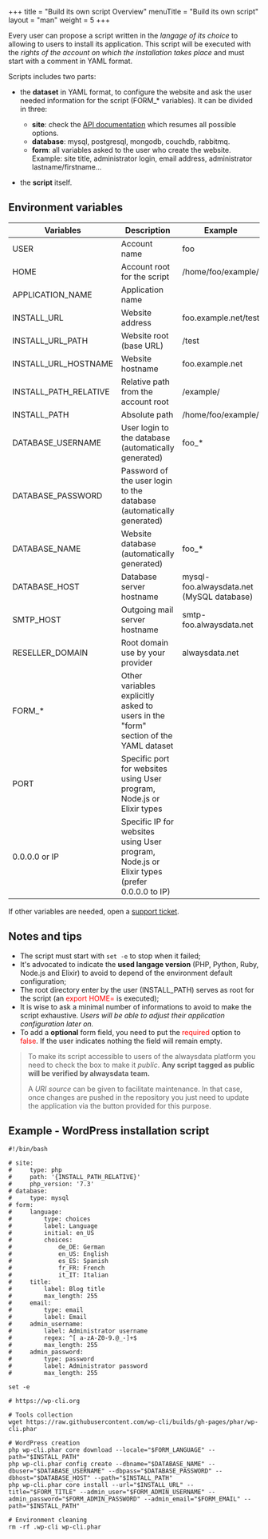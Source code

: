 +++
title = "Build its own script Overview"
menuTitle = "Build its own script"
layout = "man"
weight = 5
+++

Every user can propose a script written in the *langage of its choice* to allowing to users to install its application. This script will be executed with the *rights of the account on which the installation takes place* and must start with a comment in YAML format.

Scripts includes two parts:

* the **dataset** in YAML format, to configure the website and ask the user needed information for the script (FORM_* variables). It can be divided in three:
    * **site**: check the [API documentation]("API") which resumes all possible options.
    * **database**: mysql, postgresql, mongodb, couchdb, rabbitmq.
    * **form**: all variables asked to the user who create the website. Example: site title, administrator login, email address, administrator lastname/firstname...

* the **script** itself.

## Environment variables


|Variables|Description|Example|
|----|----|----|
|USER|Account name|foo|
|HOME|Account root for the script|/home/foo/example/|
|APPLICATION_NAME|Application name||
|INSTALL\_URL|Website address|foo.example.net/test|
|INSTALL\_URL\_PATH|Website root (base URL)|/test|
|INSTALL\_URL\_HOSTNAME|Website hostname|foo.example.net|
|INSTALL\_PATH\_RELATIVE|Relative path from the account root|/example/|
|INSTALL_PATH|Absolute path|/home/foo/example/|
|DATABASE\_USERNAME|User login to the database (automatically generated)|foo\_\*|
|DATABASE\_PASSWORD|Password of the user login to the database (automatically generated)||
|DATABASE\_NAME|Website database (automatically generated)|foo\_\*|
|DATABASE\_HOST|Database server hostname|mysql-foo.alwaysdata.net (MySQL database)|
|SMTP\_HOST|Outgoing mail server hostname|smtp-foo.alwaysdata.net|
|RESELLER\_DOMAIN|Root domain use by your provider|alwaysdata.net|
|FORM\_\*|Other variables explicitly asked to users in the "form" section of the YAML dataset||
|PORT|Specific port for websites using User program, Node.js or Elixir types||
|0.0.0.0 or IP|Specific IP for websites using User program, Node.js or Elixir types (prefer 0.0.0.0 to IP)||


If other variables are needed, open a [support ticket](https://admin.alwaysdata.com/support/add/ "support").

## Notes and tips

* The script must start with `set -e` to stop when it failed;
* It's advocated to indicate the **used langage version** (PHP, Python, Ruby, Node.js and Elixir) to avoid to depend of the environment default configuration;
* The root directory enter by the user (INSTALL_PATH) serves as root for the script (an <font color=red>export HOME=</font> is executed);
* It is wise to ask a minimal number of informations to avoid to make the script exhaustive. _Users will be able to adjust their application configuration later on._
* To add a **optional** form field, you need to put the <font color=red>required</font> option to <font color=red>false</font>. If the user indicates nothing the field will remain empty.

> To make its script accessible to users of the alwaysdata platform you need to check the box to make it _public_. **Any script tagged as public will be verified by alwaysdata team.**
>
> A _URI source_ can be given to facilitate maintenance. In that case, once changes are pushed in the repository you just need to update the application via the button provided for this purpose.


## Example - WordPress installation script

```
#!/bin/bash

# site:
#     type: php
#     path: '{INSTALL_PATH_RELATIVE}'
#     php_version: '7.3'
# database:
#     type: mysql
# form:
#     language:
#         type: choices
#         label: Language
#         initial: en_US
#         choices:
#             de_DE: German
#             en_US: English
#             es_ES: Spanish
#             fr_FR: French
#             it_IT: Italian
#     title:
#         label: Blog title
#         max_length: 255
#     email:
#         type: email
#         label: Email
#     admin_username:
#         label: Administrator username
#         regex: ^[ a-zA-Z0-9.@_-]+$
#         max_length: 255
#     admin_password:
#         type: password
#         label: Administrator password
#         max_length: 255

set -e

# https://wp-cli.org

# Tools collection
wget https://raw.githubusercontent.com/wp-cli/builds/gh-pages/phar/wp-cli.phar

# WordPress creation
php wp-cli.phar core download --locale="$FORM_LANGUAGE" --path="$INSTALL_PATH"
php wp-cli.phar config create --dbname="$DATABASE_NAME" --dbuser="$DATABASE_USERNAME" --dbpass="$DATABASE_PASSWORD" --dbhost="$DATABASE_HOST" --path="$INSTALL_PATH"
php wp-cli.phar core install --url="$INSTALL_URL" --title="$FORM_TITLE" --admin_user="$FORM_ADMIN_USERNAME" --admin_password="$FORM_ADMIN_PASSWORD" --admin_email="$FORM_EMAIL" --path="$INSTALL_PATH"

# Environment cleaning
rm -rf .wp-cli wp-cli.phar
```

